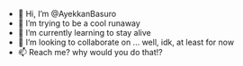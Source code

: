 - 👋 Hi, I’m @AyekkanBasuro
- 👀 I’m trying to be a cool runaway
- 🌱 I’m currently learning to stay alive 
- 💞️ I’m looking to collaborate on ... well, idk, at least for now
- 📫 Reach me? why would you do that!?

<!---
AyekkanBasuro/AyekkanBasuro is a ✨ special ✨ repository because its `README.md` (this file) appears on your GitHub profile.
You can click the Preview link to take a look at your changes.
--->
